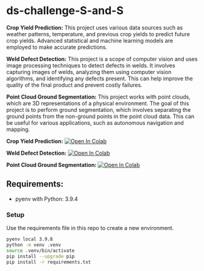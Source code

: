 # ds-challenge-S-and-S

**Crop Yield Prediction:** This project uses various data sources such as weather patterns, temperature, and previous crop yields to predict future crop yields. Advanced statistical and machine learning models are employed to make accurate predictions.

**Weld Defect Detection:** This project is a scope of computer vision and uses image processing techniques to detect defects in welds. It involves capturing images of welds, analyzing them using computer vision algorithms, and identifying any defects present. This can help improve the quality of the final product and prevent costly failures.

**Point Cloud Ground Segmentation:** This project works with point clouds, which are 3D representations of a physical environment. The goal of this project is to perform ground segmentation, which involves separating the ground points from the non-ground points in the point cloud data. This can be useful for various applications, such as autonomous navigation and mapping.

**Crop Yield Prediction:**
[![Open In Colab](https://colab.research.google.com/assets/colab-badge.svg)](https://colab.research.google.com/github/andrey101010/ds-challenge-S-and-S/blob/main/S_and_S_Crop_yield.ipynb)

**Weld Defect Detection:**
[![Open In Colab](https://colab.research.google.com/assets/colab-badge.svg)](https://colab.research.google.com/github/andrey101010/ds-challenge-S-and-S/blob/main/Kopie_von_S_and_S_Weld_Defect_Detection.ipynb)

**Point Cloud Ground Segmentation:** [![Open In Colab](https://colab.research.google.com/assets/colab-badge.svg)](https://colab.research.google.com/github/andrey101010/ds-challenge-S-and-S/blob/main/S_and_S_lidar_challenge.ipynb)


## Requirements:

- pyenv with Python: 3.9.4

### Setup

Use the requirements file in this repo to create a new environment.

```BASH
pyenv local 3.9.8
python -m venv .venv
source .venv/bin/activate
pip install --upgrade pip
pip install -r requirements.txt
```
